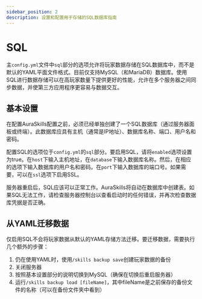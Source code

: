 ```yaml
---
sidebar_position: 2
description: 设置和配置用于存储的SQL数据库指南
---
```


# SQL

主`config.yml`文件中`sql`部分的选项允许将玩家数据存储在SQL数据库中，而不是默认的YAML平面文件格式。目前仅支持MySQL（和MariaDB）数据库。使用SQL进行数据存储可以在高玩家数量下提供更好的性能，允许在多个服务器之间同步数据，并使第三方应用程序更容易与数据交互。

## 基本设置

在配置AuraSkills配置之前，必须已经单独创建了一个SQL数据库（通过服务器面板或终端）。此数据库应具有主机（通常是IP地址）、数据库名称、端口、用户名和密码。

配置SQL的选项位于`config.yml`的`sql`部分。要启用SQL，请将`enabled`选项设置为true。在`host`下输入主机地址，在`database`下输入数据库名称。然后，在相应的选项下输入数据库的用户名和密码。在`port`下输入数据库的端口号。如果需要，可以在`ssl`选项下启用SSL。

服务器重启后，SQL应该可以正常工作。AuraSkills将自动在数据库中创建表。如果SQL无法工作，请检查服务器控制台以查看启动时的任何错误，并再次检查数据库凭据是否正确。

## 从YAML迁移数据

仅启用SQL不会将玩家数据从默认的YAML存储方法迁移。要迁移数据，需要执行几个额外的步骤：

1. 仍在使用YAML时，使用`/skills backup save`创建玩家数据的备份
2. 关闭服务器
3. 按照基本设置部分的说明切换到MySQL（确保在切换后重启服务器）
4. 运行`/skills backup load [fileName]`，其中fileName是之前保存的备份文件的名称（可以在备份文件夹中看到）
